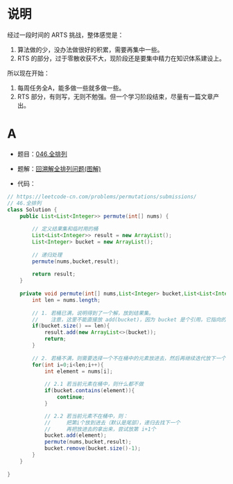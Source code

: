 
# 说明

经过一段时间的 ARTS 挑战，整体感觉是：
1. 算法做的少，没办法做很好的积累，需要再集中一些。
2. RTS 的部分，过于零散收获不大，现阶段还是要集中精力在知识体系建设上。


所以现在开始：
1. 每周任务全A，能多做一些就多做一些。
2. RTS 部分，有则写，无则不勉强。但一个学习阶段结束，尽量有一篇文章产出。


# A

- 题目：[046.全排列](https://leetcode-cn.com/problems/permutations/)

- 题解：[回溯解全排列问题(图解)](https://leetcode-cn.com/problems/permutations/solution/hui-su-jie-quan-pai-lie-wen-ti-tu-jie-by-annika/)

- 代码：

```java
// https://leetcode-cn.com/problems/permutations/submissions/
// 46.全排列
class Solution {
    public List<List<Integer>> permute(int[] nums) {
        
        // 定义结果集和临时用的桶
        List<List<Integer>> result = new ArrayList();
        List<Integer> bucket = new ArrayList();
        
        // 递归处理
        permute(nums,bucket,result);
        
        return result;
    }
    
    private void permute(int[] nums,List<Integer> bucket,List<List<Integer>> result){
        int len = nums.length;
        
        // 1. 若桶已满，说明得到了一个解，放到结果集。
        //    注意，这里不能直接放 add(bucket)，因为 bucket 是个引用，它指向的List最终会变成空。
        if(bucket.size() == len){
            result.add(new ArrayList<>(bucket));
            return;
        }
        
        // 2. 若桶不满，则需要选择一个不在桶中的元素放进去，然后再继续迭代放下一个
        for(int i=0;i<len;i++){
            int element = nums[i];
            
            // 2.1 若当前元素在桶中，则什么都不做
            if(bucket.contains(element)){
                continue;
            }

            // 2.2 若当前元素不在桶中，则：
            //     把第i个放到进去（默认是尾部），递归去找下一个
            //     再把放进去的拿出来，尝试放第 i+1个
            bucket.add(element);
            permute(nums,bucket,result);
            bucket.remove(bucket.size()-1);
        }
    }
    
}
```

